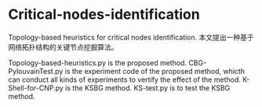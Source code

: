 # Critical-nodes-identification
Topology-based heuristics for critical nodes identification.
本文提出一种基于网络拓扑结构的关键节点挖掘算法。

Topology-based-heuristics.py  is the proposed method.
CBG-PylouvainTest.py is the experiment code of  the proposed method, whicth can conduct all kinds of experiments to vertify the effect of the method.
K-Shell-for-CNP.py   is the KSBG method.
KS-test.py is to test the KSBG method.



